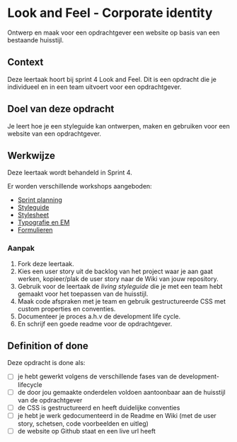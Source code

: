 # Look and Feel - Corporate identity

Ontwerp en maak voor een opdrachtgever een website op basis van een bestaande huisstijl.

## Context
Deze leertaak hoort bij sprint 4 Look and Feel. Dit is een opdracht die je individueel en in een team uitvoert voor een opdrachtgever.

## Doel van deze opdracht

Je leert hoe je een styleguide kan ontwerpen, maken en gebruiken voor een website van een opdrachtgever.

## Werkwijze

Deze leertaak wordt behandeld in Sprint 4.

Er worden verschillende workshops aangeboden:

- [Sprint planning](sprint-planning.md)
- [Styleguide](styleguide.md)
- [Stylesheet](stylesheet.md)
- [Typografie en EM](typografie-en-em.md)
- [Formulieren](formulieren.md)


### Aanpak
1. Fork deze leertaak.
2. Kies een user story uit de backlog van het project waar je aan gaat werken, kopieer/plak de user story naar de Wiki van jouw repository.
4. Gebruik voor de leertaak de _living styleguide_ die je met een team hebt gemaakt voor het toepassen van de huisstijl.
5. Maak code afspraken met je team en gebruik gestructureerde CSS met custom properties en conventies.
6. Documenteer je proces a.h.v de development life cycle.
7. En schrijf een goede readme voor de opdrachtgever.

## Definition of done

Deze opdracht is done als:

- [ ] je hebt gewerkt volgens de verschillende fases van de development-lifecycle
- [ ] de door jou gemaakte onderdelen voldoen aantoonbaar aan de huisstijl van de opdrachtgever
- [ ] de CSS is gestructureerd en heeft duidelijke conventies
- [ ] je hebt je werk gedocumenteerd in de Readme en Wiki (met de user story, schetsen, code voorbeelden en uitleg)
- [ ] de website op Github staat en een live url heeft

